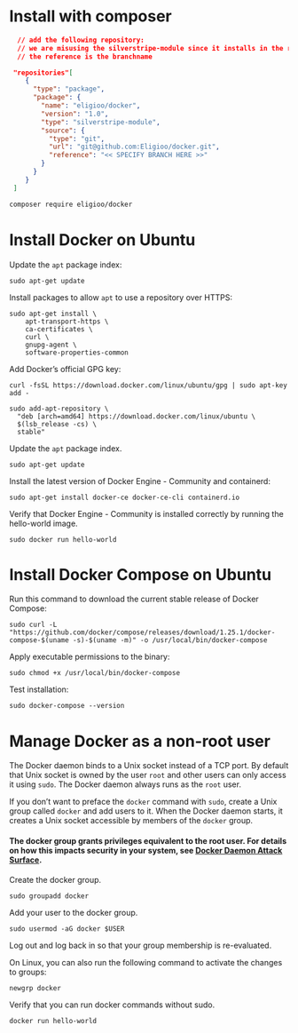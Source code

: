
# Install with composer
```json
  // add the following repository:
  // we are misusing the silverstripe-module since it installs in the root folder
  // the reference is the branchname

 "repositories"[
    {
      "type": "package",
      "package": {
        "name": "eligioo/docker",
        "version": "1.0",
        "type": "silverstripe-module",
        "source": {
          "type": "git",
          "url": "git@github.com:Eligioo/docker.git",
          "reference": "<< SPECIFY BRANCH HERE >>"
        }
      }
    }
 ]
```

```bash
composer require eligioo/docker
```


# Install Docker on Ubuntu

Update the `apt` package index:

```
sudo apt-get update
```

Install packages to allow `apt` to use a repository over HTTPS:
```
sudo apt-get install \
    apt-transport-https \
    ca-certificates \
    curl \
    gnupg-agent \
    software-properties-common
```

Add Docker’s official GPG key:

```
curl -fsSL https://download.docker.com/linux/ubuntu/gpg | sudo apt-key add -
```

```
sudo add-apt-repository \
  "deb [arch=amd64] https://download.docker.com/linux/ubuntu \
  $(lsb_release -cs) \
  stable"
```
Update the `apt` package index.
```
sudo apt-get update
```

Install the latest version of Docker Engine - Community and containerd:
```
sudo apt-get install docker-ce docker-ce-cli containerd.io
```

Verify that Docker Engine - Community is installed correctly by running the hello-world image.
```
sudo docker run hello-world
```

# Install Docker Compose on Ubuntu

Run this command to download the current stable release of Docker Compose:
```
sudo curl -L "https://github.com/docker/compose/releases/download/1.25.1/docker-compose-$(uname -s)-$(uname -m)" -o /usr/local/bin/docker-compose
```

Apply executable permissions to the binary:
```
sudo chmod +x /usr/local/bin/docker-compose
```

Test installation:
```
sudo docker-compose --version
```

# Manage Docker as a non-root user
The Docker daemon binds to a Unix socket instead of a TCP port. By default that Unix socket is owned by the user `root` and other users can only access it using `sudo`. The Docker daemon always runs as the `root` user.

If you don’t want to preface the `docker` command with `sudo`, create a Unix group called `docker` and add users to it. When the Docker daemon starts, it creates a Unix socket accessible by members of the `docker` group.

#### The docker group grants privileges equivalent to the root user. For details on how this impacts security in your system, see [Docker Daemon Attack Surface](https://docs.docker.com/engine/security/security/#docker-daemon-attack-surface).

Create the docker group.
```
sudo groupadd docker
```

Add your user to the docker group.
```
sudo usermod -aG docker $USER
```

Log out and log back in so that your group membership is re-evaluated.

On Linux, you can also run the following command to activate the changes to groups:
```
newgrp docker 
```

Verify that you can run docker commands without sudo.
```
docker run hello-world
```